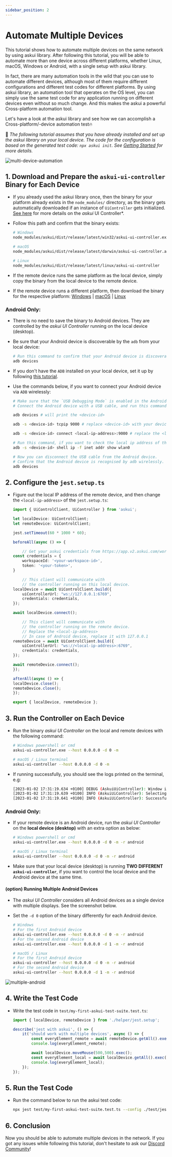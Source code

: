 ```yaml
---
sidebar_position: 2
---
```


# Automate Multiple Devices

This tutorial shows how to automate multiple devices on the same network by using askui library. After following this tutorial, you will be able to automate more than one device across different platforms, whether Linux, macOS, Windows or Android, with a single setup with askui library.

In fact, there are many automation tools in the wild that you can use to automate different devices, although most of them require different configurations and different test codes for different platforms. By using askui library, an automation tool that operates on the OS level, you can simply use the same test code for any application running on different devices even without so much change. And this makes the askui a powerful Cross-platform automation tool. 

Let's have a look at the askui library and see how we can accomplish a Cross-platform/-device automation test🔥


📌 *The following tutorial assumes that you have already installed and set up the askui library on your local device. The code for the configuration is based on the generated test code: `npx askui init`. See [Getting Started](https://docs.askui.com/docs/general/Getting%20Started/write-your-first-automation) for more details.*

![multi-device-automation](images/multi-device-diagram.png)

## 1. Download and Prepare the `askui-ui-controller` Binary for Each Device


- If you already used the askui library once, then the binary for your platform already exists in the `node_modules/` directory, as the binary gets automatically downloaded if an instance of `UiController` gets initialized. [See here](../../api/08-Configuration/askui-ui-controller.md) for more details on the *askui* UI Controller*.

- Follow this path and confirm that the binary exists:

    ```bash
    # Windows
    node_modules/askui/dist/release/latest/win32/askui-ui-controller.exe

    # macOS
    node_modules/askui/dist/release/latest/darwin/askui-ui-controller.app/Contents/MacOS/askui-ui-controller

    # Linux
    node_modules/askui/dist/release/latest/linux/askui-ui-controller
    ```

- If the remote device runs the same platform as the local device, simply copy the binary from the local device to the remote device.
- If the remote device runs a different platform, then download the binary for the respective platform: [Windows](https://files.askui.com/releases/askui-ui-controller/latest/win32/x64/askui-ui-controller.exe) | [macOS](https://files.askui.com/releases/askui-ui-controller/latest/darwin/x64/askui-ui-controller.dmg) | [Linux](https://files.askui.com/releases/askui-ui-controller/latest/linux/x64/askui-ui-controller.AppImage)


### Android Only:
 
- There is no need to save the binary to Android devices. They are controlled by the *askui UI Controller* running on the local device (desktop).

- Be sure that your Android device is discoverable by the `adb` from your local device:
    ```bash
    # Run this command to confirm that your Android device is discoverable
    adb devices
    ```

- If you don't have the `ADB` installed on your local device, set it up by following [this tutorial](https://www.askui.com/blog-posts/tutorial-setting-up-android-devices-for-testing-mobile-apps).

- Use the commands below, if you want to connect your Android device via `ADB` wirelessly:
    ```bash
    # Make sure that the `USB Debugging Mode` is enabled in the Android device.
    # Connect the Android device with a USB cable, and run this command:

    adb devices # will print the <device-id>

    adb -s <device-id> tcpip 9000 # replace <device-id> with your device-id

    adb -s <device-id> connect <local-ip-address>:9000 # replace the <local-ip-address>

    # Run this command, if you want to check the local ip address of the android device
    adb -s <device-id> shell ip -f inet addr show wlan0

    # Now you can disconnect the USB cable from the Android device.
    # Confirm that the Android device is recognised by adb wirelessly.
    adb devices
    ```

## 2. Configure the `jest.setup.ts`

- Figure out the local IP address of the remote device, and then change the `<local-ip-address>` of the `jest.setup.ts`:
    ```ts
    import { UiControlClient, UiController } from 'askui';

    let localDevice: UiControlClient;
    let remoteDevice: UiControlClient;

    jest.setTimeout(60 * 1000 * 60);

    beforeAll(async () => {

        // Get your askui credentials from https://app.v2.askui.com/workspaces
    const credentials = {
        workspaceId: '<your-workspace-id>',
        token: '<your-token>',
    }

        // This client will communicate with
        // the controller running on this local device.
    localDevice = await UiControlClient.build({ 
        uiControllerUrl: "ws://127.0.0.1:6769",
        credentials: credentials,
    });

    await localDevice.connect();

        // This client will communicate with
        // the controller running on the remote device.
        // Replace the <local-ip-address>
        // In case of Android device, replace it with 127.0.0.1
    remoteDevice = await UiControlClient.build({    
        uiControllerUrl: "ws://<local-ip-address>:6769", 
        credentials: credentials,
    });

    await remoteDevice.connect();
    });

    afterAll(async () => {
    localDevice.close();
    remoteDevice.close();
    });

    export { localDevice, remoteDevice };
    ```


## 3. Run the Controller on Each Device

- Run the binary *askui UI Controller* on the local and remote devices with the following command:
    ```bash
    # Windows powershell or cmd
    askui-ui-controller.exe --host 0.0.0.0 -d 0 -m

    # macOS / Linux terminal
    askui-ui-controller --host 0.0.0.0 -d 0 -m
    ```


- If running successfully, you should see the logs printed on the terminal, e.g:
    ```bash
    [2023-01-02 17:31:19.634 +0100] DEBUG (AskuiUiController): Window is minimized.
    [2023-01-02 17:31:19.639 +0100] INFO (AskuiUiController): Selecting display number 0.
    [2023-01-02 17:31:19.641 +0100] INFO (AskuiUiController): Successfully started.
    ```

### Android Only:
- If your remote device is an Android device, run the *askui UI Controller* on the **local device (desktop)** with an extra option as below:

    ```bash
    # Windows powershell or cmd
    askui-ui-controller.exe --host 0.0.0.0 -d 0 -m -r android

    # macOS / Linux terminal
    askui-ui-controller --host 0.0.0.0 -d 0 -m -r android
    ```

- Make sure that your local device (desktop) is running **TWO DIFFERENT `askui-ui-controller`**, if you want to control the local device and the Android device at the same time.

#### (option) Running Multiple Android Devices
- The *askui UI Controller* considers all Android devices as a single device with multiple displays. See the screenshot below.
- Set the `-d 0` option of the binary differently for each Android device.

    ```bash
    # Windows
    # For the first Android device
    askui-ui-controller.exe --host 0.0.0.0 -d 0 -m -r android
    # For the second Android device
    askui-ui-controller.exe --host 0.0.0.0 -d 1 -m -r android

    # macOS / Linux
    # For the first Android device
    askui-ui-controller --host 0.0.0.0 -d 0 -m -r android
    # For the second Android device
    askui-ui-controller --host 0.0.0.0 -d 1 -m -r android
    ```

![multiple-android](images/multiple-android.png)

## 4. Write the Test Code

- Write the test code in `test/my-first-askui-test-suite.test.ts`:
    ```ts
    import { localDevice, remoteDevice } from './helper/jest.setup';

    describe('jest with askui', () => {
        it('should work with multiple devices', async () => {
            const everyElement_remote = await remoteDevice.getAll().exec();
            console.log(everyElement_remote);

            await localDevice.moveMouse(500,500).exec();
            const everyElement_local = await localDevice.getAll().exec();
            console.log(everyElement_local);
        });
    });
    ```

## 5. Run the Test Code

- Run the command below to run the askui test code:
    ```bash
    npx jest test/my-first-askui-test-suite.test.ts --config ./test/jest.config.ts
    ```


## 6. Conclusion
Now you should be able to automate multiple devices in the network. If you got any issues while following this tutorial, don't hesitate to ask our [Discord Community](https://bit.ly/3T2je6C)!